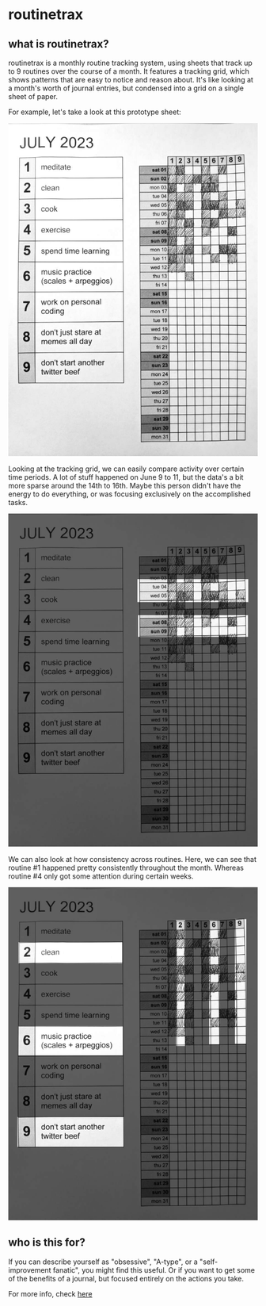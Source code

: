 # routinetrax

## what is routinetrax?

routinetrax is a monthly routine tracking system, using sheets that track up to 9 routines over the course of a month. It features a tracking grid, which shows patterns that are easy to notice and reason about. It's like looking at a month's worth of journal entries, but condensed into a grid on a single sheet of paper.

For example, let's take a look at this prototype sheet:

![routinetrax sheet example](doc/example.jpg "routinetrax sheet example")

Looking at the tracking grid, we can easily compare activity over certain time periods. A lot of stuff happened on June 9 to 11, but the data's a bit more sparse around the 14th to 16th. Maybe this person didn't have the energy to do everything, or was focusing exclusively on the accomplished tasks.

![routinetrax sheet example (rows)](doc/example-rows.jpg "routinetrax sheet example (rows)")

We can also look at how consistency across routines. Here, we can see that routine #1 happened pretty consistently throughout the month. Whereas routine #4 only got some attention during certain weeks.

![routinetrax sheet example (columns)](doc/example-columns.jpg "routinetrax sheet example (columns)")

## who is this for?

If you can describe yourself as "obsessive", "A-type", or a "self-improvement fanatic", you might find this useful. Or if you want to get some of the benefits of a journal, but focused entirely on the actions you take.

For more info, check [here](doc/extra-readme.md)
